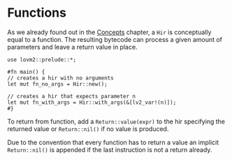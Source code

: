 # Functions

As we already found out in the [Concepts](../concepts/bytecode.md) chapter, a `Hir` is conceptually equal to a function. The resulting bytecode can process a given amount of parameters and leave a return value in place.

``` rust,no_run
use lovm2::prelude::*;

#fn main() {
// creates a hir with no arguments
let mut fn_no_args = Hir::new();

// creates a hir that expects parameter n
let mut fn_with_args = Hir::with_args(&[lv2_var!(n)]);
#}
```

To return from function, add a `Return::value(expr)` to the hir specifying the returned value or `Return::nil()` if no value is produced.

Due to the convention that every function has to return a value an implicit `Return::nil()` is appended if the last instruction is not a return already.
